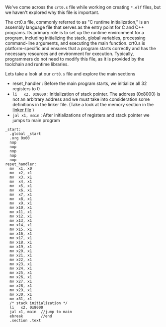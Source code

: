 We've come across the `crt0.s` file while working on creating `*.elf` files, but we haven't explored why this file is important.

The crt0.s file, commonly referred to as "C runtime initialization," is an assembly language file that serves as the entry point for C and C++ programs. Its primary role is to set up the runtime environment for a program, including initializing the stack, global variables, processing command-line arguments, and executing the main function. crt0.s is platform-specific and ensures that a program starts correctly and has the necessary resources and environment for execution. Typically, programmers do not need to modify this file, as it is provided by the toolchain and runtime libraries.   

Lets take a look at our `crt0.s` file and explore the main sections
- reset_handler : Before the main program starts, we initialize all 32 registers to 0
- `li   x2, 0x8000` : Initialization of stack pointer. The address (0x8000) is not an arbitrary address and we must take into consideration some definitions in the linker file. (Take a look at the memory section in the [linker file](/TFM/projectTool/linker.md) )
- `jal x1, main` : After initializations of registers and stack pointer we jumps to main program   

```
_start:
  .global _start
  .org 0x00
  nop                       
  nop                       
  nop                       
  nop                       
  nop                       
reset_handler:
  mv  x1, x0
  mv  x2, x1
  mv  x3, x1
  mv  x4, x1
  mv  x5, x1
  mv  x6, x1
  mv  x7, x1
  mv  x8, x1
  mv  x9, x1
  mv x10, x1
  mv x11, x1
  mv x12, x1
  mv x13, x1
  mv x14, x1
  mv x15, x1
  mv x16, x1
  mv x17, x1
  mv x18, x1
  mv x19, x1
  mv x20, x1
  mv x21, x1
  mv x22, x1
  mv x23, x1
  mv x24, x1
  mv x25, x1
  mv x26, x1
  mv x27, x1
  mv x28, x1
  mv x29, x1
  mv x30, x1
  mv x31, x1
  /* stack initialization */
  li   x2, 0x8000
  jal x1, main  //jump to main
  ebreak        //end
  .section .text

```